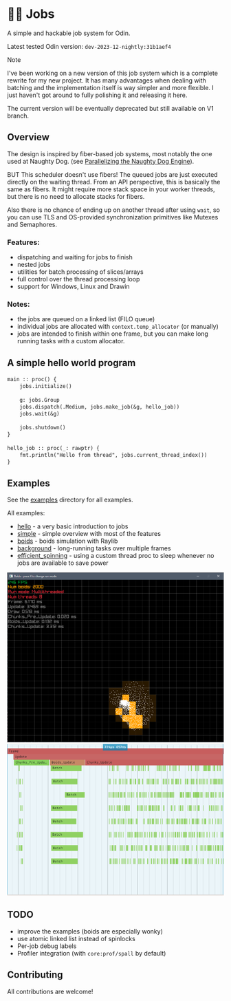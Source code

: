 # :construction_worker_man: Jobs
A simple and hackable job system for Odin.

Latest tested Odin version: `dev-2023-12-nightly:31b1aef4`

> [!NOTE]
> I've been working on a new version of this job system which is a complete rewrite for my new project.
> It has many advantages when dealing with batching and the implementation itself is way simpler and more flexible.
> I just haven't got around to fully polishing it and releasing it here.
> 
> The current version will be eventually deprecated but still available on V1 branch.

## Overview

The design is inspired by fiber-based job systems, most notably the one used at Naughty Dog.
(see [Parallelizing the Naughty Dog Engine](https://www.gdcvault.com/play/1022186/Parallelizing-the-Naughty-Dog-Engine)).

BUT This scheduler doesn't use fibers! The queued jobs are just executed directly on the waiting thread.
From an API perspective, this is basically the same as fibers.
It might require more stack space in your worker threads, but there is no need to allocate stacks for fibers.

Also there is no chance of ending up on another thread after using `wait`, so you can use TLS
and OS-provided synchronization primitives like Mutexes and Semaphores.

### Features:
- dispatching and waiting for jobs to finish
- nested jobs
- utilities for batch processing of slices/arrays
- full control over the thread processing loop
- support for Windows, Linux and Drawin

### Notes:
- the jobs are queued on a linked list (FILO queue)
- individual jobs are allocated with `context.temp_allocator` (or manually)
- jobs are intended to finish within one frame, but you can make long running tasks with a custom allocator.

## A simple hello world program
```odin
main :: proc() {
    jobs.initialize()

    g: jobs.Group
    jobs.dispatch(.Medium, jobs.make_job(&g, hello_job))
    jobs.wait(&g)

    jobs.shutdown()
}

hello_job :: proc(_: rawptr) {
    fmt.println("Hello from thread", jobs.current_thread_index())
}

```

## Examples
See the [examples](examples/) directory for all examples.

All examples:
- [hello](examples/hello/hello.odin) - a very basic introduction to jobs
- [simple](examples/simple/simple.odin) - simple overview with most of the features
- [boids](examples/boids/boids.odin) - boids simulation with Raylib
- [background](examples/background/background.odin) - long-running tasks over multiple frames
- [efficient_spinning](examples/efficient_spinning/efficient_spinning.odin) - using a custom thread proc to sleep whenever no jobs are available to save power

![boids](misc/boids.png)
![boids](misc/boids_spall.png)

## TODO
- improve the examples (boids are especially wonky)
- use atomic linked list instead of spinlocks
- Per-job debug labels
- Profiler integration (with `core:prof/spall` by default)

## Contributing
All contributions are welcome!
